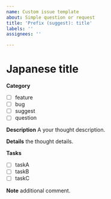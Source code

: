 ```yaml
---
name: Custom issue template
about: Simple question or request
title: 'Prefix (suggest): title'
labels: ''
assignees: ''

---
```


Japanese title
===

**Category**
- [ ] feature
- [ ] bug
- [ ] suggest
- [ ] question

**Description**
A your thought description.

**Details**
the thought details.

**Tasks**
- [ ] taskA
- [ ] taskB
- [ ] taskC

**Note**
additional comment.
